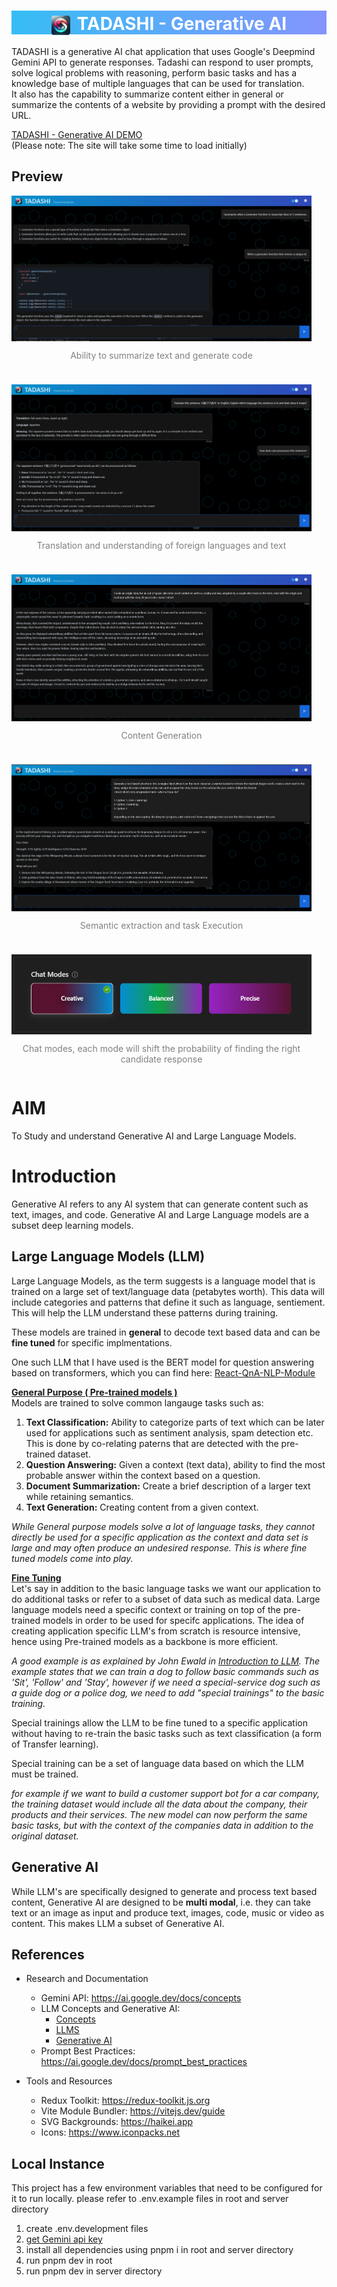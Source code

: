 <h1 align="center" style='text-align: center; align-items: center; color: white; background: linear-gradient(103deg, rgba(7, 175, 242, 0.81) 0%, rgb(73 97 255 / 67%) 100%);'>
    <img style="margin-right: 4px; border-radius: 4px; align-items: center; position: relative; top: 8px;" src='./public/images/logo.png' width=30> 
    TADASHI - Generative AI
</h1>

TADASHI is a generative AI chat application that uses Google's Deepmind Gemini API to generate responses. Tadashi can respond to user prompts, solve logical problems with reasoning, perform basic tasks and has a knowledge base of multiple languages that can be used for translation.<br/>
It also has the capability to summarize content either in general or summarize the contents of a website by providing a prompt with the desired URL.


[TADASHI - Generative AI DEMO](https://tadashi-ai.onrender.com)<br/>
(Please note: The site will take some time to load initially)

## Preview
<div class='screenshots' style="display: flex; flex-flow: wrap; gap: 24px;">
    <div style="flex: 1 1 25vw;">
        <img align="center" src='./assets/screenshot_1.png'>
        <p align="center" style="text-align: center; align-items: center; color: gray;">
            Ability to summarize text and generate code
        </p>
    </div>
    <br/><br/><br/>
    <div style="flex: 1 1 25vw;">
        <img align="center" src='./assets/screenshot_2.png'>
        <p align="center" style="text-align: center; align-items: center; color: gray;">
            Translation and understanding of foreign languages and text
        </p>
    </div>
    <br/><br/><br/>
    <div style="flex: 1 1 25vw;">
        <img align="center" src='./assets/screenshot_3.png'>
        <p align="center" style="text-align: center; align-items: center; color: gray;">
            Content Generation
        </p>
    </div>
    <br/><br/><br/>
    <div style="flex: 1 1 25vw;">
        <img align="center" src='./assets/screenshot_4.png'>
        <p align="center" style="text-align: center; align-items: center; color: gray;">
            Semantic extraction and task Execution
        </p>
    </div>
    <br/><br/><br/>
    <div style="flex: 1 1 25vw;">
        <img align="center" src='./assets/screenshot_settings.png'>
        <p align="center" style="text-align: center; align-items: center; color: gray;">
            Chat modes, each mode will shift the probability of finding the right candidate response
        </p>
    </div>
    <br/><br/><br/>
</div>

# AIM
To Study and understand Generative AI and Large Language Models.

# Introduction
Generative AI refers to any AI system that can generate content such as text, images, and code. Generative AI and Large Language models are a subset deep learning models.

## Large Language Models (LLM)
Large Language Models, as the  term suggests is a language model that is trained on a large set of text/language data (petabytes worth). This data will include categories and patterns that define it such as language, sentiement. This will help the LLM understand these patterns during training. 

These models are trained in <b>general</b> to decode text based data and can be <b>fine tuned</b> for specific implmentations.

One such LLM that I have used is the BERT model for question answering based on transformers, which you can find here: [React-QnA-NLP-Module](https://github.com/RyanDC1/React-QnA-NLP-Module)

<u><b>General Purpose ( Pre-trained models )</b></u><br/>
Models are trained to solve common langauge tasks such as:
1. <b>Text Classification:</b> Ability to categorize parts of text which can be later used for applications such as sentiment analysis, spam detection etc. This is done by co-relating paterns that are detected with the pre-trained dataset.
2. <b>Question Answering:</b> Given a context (text data), ability to find the most probable answer within the context based on a question.
3. <b>Document Summarization:</b> Create a brief description of a larger text while retaining semantics.
4. <b>Text Generation:</b> Creating content from a given context.

_While General purpose models solve a lot of language tasks, they cannot directly be used for a specific application as the context and data set is large and may often produce an undesired response. This is where fine tuned models come into play._

<u><b>Fine Tuning</b></u><br/>
Let's say in addition to the basic language tasks we want our application to do additional tasks or refer to a subset of data such as medical data. Large language models need a specific context or training on top of the pre-trained models in order to be used for specifc applications. The idea of creating application specific LLM's from scratch is resource intensive, hence using Pre-trained models as a backbone is more efficient.

_A good example is as explained by John Ewald in [Introduction to LLM](https://youtu.be/zizonToFXDs?t=58). The example states that we can train a dog to follow basic commands such as 'Sit', 'Follow' and 'Stay', however if we need a special-service dog such as a guide dog or a police dog, we need to add "special trainings" to the basic training._

Special trainings allow the LLM to be fine tuned to a specific application without having to re-train the basic tasks such as text classification (a form of Transfer learning).

Special training can be a set of language data based on which the LLM must be trained.

_for example if we want to build a customer support bot for a car company, the training dataset would include all the data about the company, their products and their services. The new model can now perform the same basic tasks, but with the context of the companies data in addition to the original dataset._

## Generative AI
While LLM's are specifically designed to generate and process text based content, Generative AI are designed to be <b>multi modal</b>, i.e. they can take text or an image as input and produce text, images, code, music or video as content. This makes LLM a subset of Generative AI.

## References
- Research and Documentation
    - Gemini API: https://ai.google.dev/docs/concepts
    - LLM Concepts and Generative AI: 
        - [Concepts](https://ai.google.dev/docs/concepts)
        - [LLMS](https://www.youtube.com/watch?v=zizonToFXDs)
        - [Generative AI](https://www.youtube.com/watch?v=G2fqAlgmoPo)
    - Prompt Best Practices: https://ai.google.dev/docs/prompt_best_practices

- Tools and Resources
    - Redux Toolkit: https://redux-toolkit.js.org
    - Vite Module Bundler: https://vitejs.dev/guide
    - SVG Backgrounds: https://haikei.app
    - Icons: https://www.iconpacks.net

## Local Instance
This project has a few environment variables that need to be configured for it to run locally.
please refer to .env.example files in root and server directory

1. create .env.development files
2. [get Gemini api key](https://cloud.google.com/vertex-ai/docs/generative-ai/model-reference/gemini)
3. install all dependencies using pnpm i in root and server directory
4. run pnpm dev in root
5. run pnpm dev in server directory
